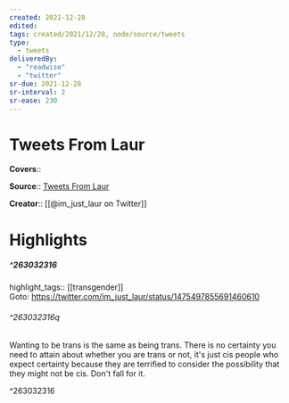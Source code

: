 ```yaml
---
created: 2021-12-28
edited:
tags: created/2021/12/28, node/source/tweets
type: 
  - tweets
deliveredBy: 
  - "readwise"
  - "twitter"
sr-due: 2021-12-28
sr-interval: 2
sr-ease: 230
---
```

# Tweets From Laur

**Covers**:: 

**Source**:: [Tweets From Laur](https://twitter.com/im_just_laur)

**Creator**:: [[@im_just_laur on Twitter]]

# Highlights
##### ^263032316

highlight_tags:: [[transgender]]   
Goto: https://twitter.com/im_just_laur/status/1475497855691460610  

###### ^263032316q

Wanting to be trans is the same as being trans.
There is no certainty you need to attain about whether you are trans or not, it's just cis people who expect certainty because they are terrified to consider the possibility that they might not be cis. Don't fall for it. 

^263032316

